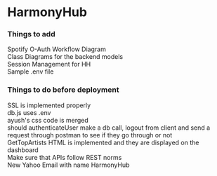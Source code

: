 # HarmonyHub

### Things to add
Spotify O-Auth Workflow Diagram <br>
Class Diagrams for the backend models <br>
Session Management for HH <br>
Sample .env file <br>

### Things to do before deployment
SSL is implemented properly<br>
db.js uses .env<br>
ayush's css code is merged<br>
should authenticateUser make a db call, logout from client and send a request through postman to see if they go through or not<br>
GetTopArtists HTML is implemented and they are displayed on the dashboard<br>
Make sure that APIs follow REST norms<br>
New Yahoo Email with name HarmonyHub